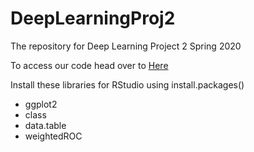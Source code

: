 # DeepLearningProj2
The repository for Deep Learning Project 2 Spring 2020

To access our code head over to [Here](https://github.com/SamGilb/DeepLearningProj2/tree/master/CS499Project2)

Install these libraries for RStudio using install.packages()
* ggplot2
* class
* data.table
* weightedROC
